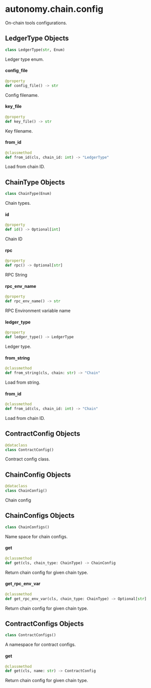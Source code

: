 <a id="autonomy.chain.config"></a>

# autonomy.chain.config

On-chain tools configurations.

<a id="autonomy.chain.config.LedgerType"></a>

## LedgerType Objects

```python
class LedgerType(str, Enum)
```

Ledger type enum.

<a id="autonomy.chain.config.LedgerType.config_file"></a>

#### config`_`file

```python
@property
def config_file() -> str
```

Config filename.

<a id="autonomy.chain.config.LedgerType.key_file"></a>

#### key`_`file

```python
@property
def key_file() -> str
```

Key filename.

<a id="autonomy.chain.config.LedgerType.from_id"></a>

#### from`_`id

```python
@classmethod
def from_id(cls, chain_id: int) -> "LedgerType"
```

Load from chain ID.

<a id="autonomy.chain.config.ChainType"></a>

## ChainType Objects

```python
class ChainType(Enum)
```

Chain types.

<a id="autonomy.chain.config.ChainType.id"></a>

#### id

```python
@property
def id() -> Optional[int]
```

Chain ID

<a id="autonomy.chain.config.ChainType.rpc"></a>

#### rpc

```python
@property
def rpc() -> Optional[str]
```

RPC String

<a id="autonomy.chain.config.ChainType.rpc_env_name"></a>

#### rpc`_`env`_`name

```python
@property
def rpc_env_name() -> str
```

RPC Environment variable name

<a id="autonomy.chain.config.ChainType.ledger_type"></a>

#### ledger`_`type

```python
@property
def ledger_type() -> LedgerType
```

Ledger type.

<a id="autonomy.chain.config.ChainType.from_string"></a>

#### from`_`string

```python
@classmethod
def from_string(cls, chain: str) -> "Chain"
```

Load from string.

<a id="autonomy.chain.config.ChainType.from_id"></a>

#### from`_`id

```python
@classmethod
def from_id(cls, chain_id: int) -> "Chain"
```

Load from chain ID.

<a id="autonomy.chain.config.ContractConfig"></a>

## ContractConfig Objects

```python
@dataclass
class ContractConfig()
```

Contract config class.

<a id="autonomy.chain.config.ChainConfig"></a>

## ChainConfig Objects

```python
@dataclass
class ChainConfig()
```

Chain config

<a id="autonomy.chain.config.ChainConfigs"></a>

## ChainConfigs Objects

```python
class ChainConfigs()
```

Name space for chain configs.

<a id="autonomy.chain.config.ChainConfigs.get"></a>

#### get

```python
@classmethod
def get(cls, chain_type: ChainType) -> ChainConfig
```

Return chain config for given chain type.

<a id="autonomy.chain.config.ChainConfigs.get_rpc_env_var"></a>

#### get`_`rpc`_`env`_`var

```python
@classmethod
def get_rpc_env_var(cls, chain_type: ChainType) -> Optional[str]
```

Return chain config for given chain type.

<a id="autonomy.chain.config.ContractConfigs"></a>

## ContractConfigs Objects

```python
class ContractConfigs()
```

A namespace for contract configs.

<a id="autonomy.chain.config.ContractConfigs.get"></a>

#### get

```python
@classmethod
def get(cls, name: str) -> ContractConfig
```

Return chain config for given chain type.

